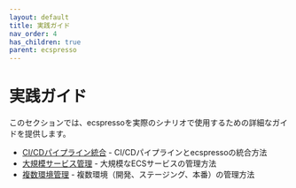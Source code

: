 ```yaml
---
layout: default
title: 実践ガイド
nav_order: 4
has_children: true
parent: ecspresso
---
```


# 実践ガイド

このセクションでは、ecspressoを実際のシナリオで使用するための詳細なガイドを提供します。

- [CI/CDパイプライン統合](./cicd.html) - CI/CDパイプラインとecspressoの統合方法
- [大規模サービス管理](./large-scale.html) - 大規模なECSサービスの管理方法
- [複数環境管理](./multi-env.html) - 複数環境（開発、ステージング、本番）の管理方法
